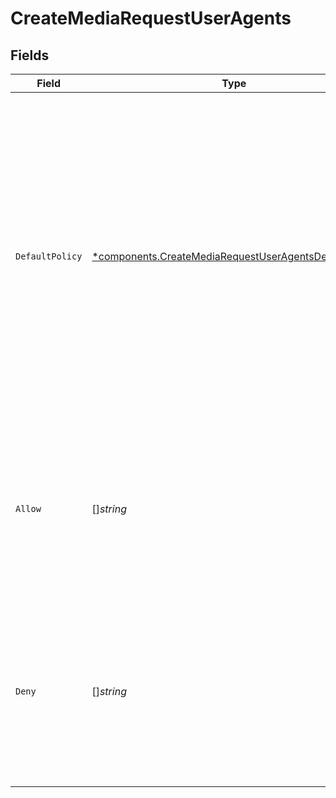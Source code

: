 # CreateMediaRequestUserAgents


## Fields

| Field                                                                                                                                                                                                                                                                                    | Type                                                                                                                                                                                                                                                                                     | Required                                                                                                                                                                                                                                                                                 | Description                                                                                                                                                                                                                                                                              |
| ---------------------------------------------------------------------------------------------------------------------------------------------------------------------------------------------------------------------------------------------------------------------------------------- | ---------------------------------------------------------------------------------------------------------------------------------------------------------------------------------------------------------------------------------------------------------------------------------------- | ---------------------------------------------------------------------------------------------------------------------------------------------------------------------------------------------------------------------------------------------------------------------------------------- | ---------------------------------------------------------------------------------------------------------------------------------------------------------------------------------------------------------------------------------------------------------------------------------------- |
| `DefaultPolicy`                                                                                                                                                                                                                                                                          | [*components.CreateMediaRequestUserAgentsDefaultPolicy](../../models/components/createmediarequestuseragentsdefaultpolicy.md)                                                                                                                                                            | :heavy_minus_sign:                                                                                                                                                                                                                                                                       | Specifies the default access policy for user agents (browsers, bots, etc.).<br/>If set to `allow`, all user agents are allowed access unless otherwise specified in the `deny` lists. <br/>If set to `deny`, all user agents are denied access unless otherwise specified in the `allow` lists.<br/> |
| `Allow`                                                                                                                                                                                                                                                                                  | []*string*                                                                                                                                                                                                                                                                               | :heavy_minus_sign:                                                                                                                                                                                                                                                                       | A list of user agents (identified by string names or patterns) that are explicitly allowed access. <br/>This list is only effective when the `defaultPolicy` is set to `deny`.<br/>                                                                                                      |
| `Deny`                                                                                                                                                                                                                                                                                   | []*string*                                                                                                                                                                                                                                                                               | :heavy_minus_sign:                                                                                                                                                                                                                                                                       | A list of user agents (identified by string names or patterns) that are explicitly denied access. <br/>This list is only effective when the `defaultPolicy` is set to `allow`.<br/>                                                                                                      |